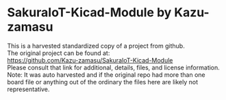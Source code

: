
# SakuraIoT-Kicad-Module by Kazu-zamasu  
This is a harvested standardized copy of a project from github.  
The original project can be found at:  
https://github.com/Kazu-zamasu/SakuraIoT-Kicad-Module  
Please consult that link for additional, details, files, and license information.  
Note: It was auto harvested and if the original repo had more than one board file or anything out of the ordinary the files here are likely not representative.  
    